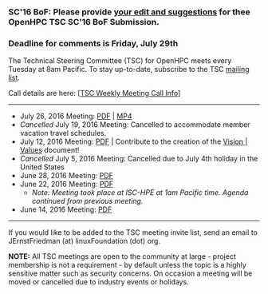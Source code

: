### SC'16 BoF: Please provide [your edit and suggestions](http://bit.ly/ohpctscsc16bof) for thee OpenHPC TSC SC'16 BoF Submission. 
### Deadline for comments is Friday, July 29th

The Technical Steering Committee (TSC) for OpenHPC meets every Tuesday at 8am Pacific. To stay up-to-date, subscribe to the TSC [mailing list](https://lists.openhpc.community/mailman/listinfo/openhpc-tsc). 

Call details are here: [[TSC Weekly Meeting Call Info](https://github.com/openhpc/ohpc/wiki/TSC-Weekly-Meeting-Call-Info:)]



***
* July 26, 2016 Meeting: [PDF](http://bit.ly/ohpctsc20160726) | [MP4](http://bit.ly/ohpctsc20160726vid) 
* _Cancelled_ July 19, 2016 Meeting: Cancelled to accommodate member vacation travel schedules.
* July 12, 2016 Meeting: [PDF](http://bit.ly/OHPCTSC20160712) | Contribute to the creation of the [Vision | Values](bit.ly/OHPCTSCVizVal) document!
* _Cancelled_ July 5, 2016 Meeting: Cancelled due to July 4th holiday in the United States
* June 28, 2016 Meeting: [PDF](http://bit.ly/ohpctsc20160628)
* June 22, 2016 Meeting: [PDF](http://bit.ly/OpenHPCTSC20160614)
    * _Note: Meeting took place at ISC-HPE at 1am Pacific time. Agenda continued from previous meeting._
* June 14, 2016 Meeting: [PDF](http://bit.ly/OpenHPCTSC20160614)

<!-- * June 07, 2016 Meeting: [PDF] -->
<!-- * May 31, 2016 Meeting: [PDF] -->

***

If you would like to be added to the TSC meeting invite list, send an email to JErnstFriedman (at) linuxFoundation (dot) org.

**NOTE:** All TSC meetings are open to the community at large - project membership is not a requirement - by default unless the topic is a highly sensitive matter such as security concerns. On occasion a meeting will be moved or cancelled due to industry events or holidays. 
